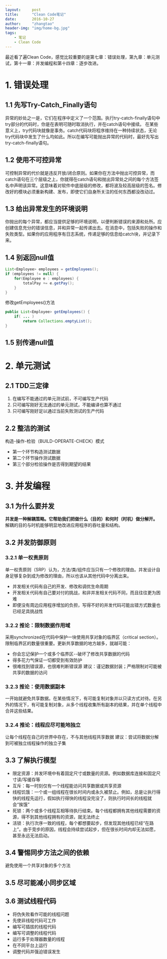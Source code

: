 ```yaml
---
layout:     post
title:      "Clean Code笔记"
date:       2016-10-27
author:     "zhangtao"
header-img: "img/home-bg.jpg"
tags:
    - 笔记
    - Clean Code
---
```




最近看了遍Clean Code，感觉比较重要的是第七章：错误处理，第九章：单元测试，第十一章：并发编程和第十四章：逐步改进。

# 1. 错误处理

## 1.1 先写Try-Catch_Finally语句
异常的妙处之一是，它们在程序中定义了一个范围。执行try-catch-finally语句中try部分的代码时，你是在表明可随时取消执行，并在catch语句中接续。
在某些意义上，try代码块就像是事务。catch代码块将程序维持在一种持续状态，无论try代码块中发生了什么均如此。所以在编写可能抛出异常的代码时，最好先写出try-catch-finally语句。

## 1.2 使用不可控异常
可控制异常的代价就是违反开放/闭合原则。如果你在方法中抛出可控异常，而catch语句在三个层级之上，你就得在catch语句和抛出异常处之间的每个方法签名中声明该异常。这意味着对软件中底层级的修改，都将波及较高层级的签名。修改好的模块必须重新构建、发布，即使它们自身所关注的任何东西都没改动过。

## 1.3 给出异常发生的环境说明
你抛出的每个异常，都应当提供足够的环境说明，以便判断错误的来源和处所。应创建信息充分的错误信息，并和异常一起传递出去。在消息中，包括失败的操作和失败类型。如果你的应用程序有日志系统，传递足够的信息给catch块，并记录下来。

## 1.4 别返回null值
```java
List<Employee> employees = getEmployees();
if (employees != null) {
	for(Employee e : employees) {
		totalPay += e.getPay();
	}
}
```
修改getEmployees()方法
```java
public List<Employee> getEmployees() {
	if( ... ) 
		return Collections.emptyList();
}
```
## 1.5 别传递null值

# 2. 单元测试

## 2.1 TDD三定律
1. 在编写不能通过的单元测试前，不可编写生产代码
2. 只可编写刚好无法通过的单元测试，不能编译也算不通过
3. 只可编写刚好足以通过当前失败测试的生产代码

## 2.2 整洁的测试
构造-操作-检验（BUILD-OPERATE-CHECK）模式
- 第一个环节构造测试数据
- 第二个环节操作测试数据
- 第三个部分检验操作是否得到期望的结果

# 3. 并发编程

## 3.1 为什么要并发
**并发是一种解耦策略。它帮助我们把做什么（目的）和何时（时机）做分解开。**
解耦的目的与时机能够明显地改进应用程序的吞吐量和结构。

## 3.2 并发防御原则
### 3.2.1 单一权责原则
单一权责原则（SRP）认为，方法/类/组件应当只有一个修改的理由。并发设计自身足够复杂到成为修改的理由，所以也该从其他代码中分离出来。
- 并发相关代码有自己的开发、修改和调优生命周期
- 开发相关代码有自己要对付的挑战，和非并发相关代码不同，而且往往更为困难
- 即便没有周边应用程序增加的负担，写得不好的并发代码可能出错方式数量也已经足具挑战性

### 3.2.2 推论：限制数据作用域
采用synchronized在代码中保护一块使用共享对象的临界区（critical section）。限制临界区的数量很重要。更新共享数据的地方越多，就越可能：
- 你会忘记保护一个或多个临界区--破坏了修改共享数据的代码
- 得多花力气保证一切都受到有效防护
- 很难找到错误源，也很难判断错误源
建议：谨记数据封装；严格限制对可能被共享的数据的访问

### 3.2.3 推论：使用数据副本
一开始就避免共享数据。在某些情况下，有可能复制对象并以只读方式对待。在另外的情况下，有可能复制对象，从多个线程收集所有副本的结果，并在单个线程中合并这些结果。

### 3.2.4 推论：线程应尽可能地独立
让每个线程在自己的世界中存在，不与其他线程共享数据
建议：尝试将数据分解到可被独立线程操作的独立子集

## 3.3 了解执行模型

- 限定资源：并发环境中有着固定尺寸或数量的资源。例如数据库连接和固定尺寸读/写缓存等
- 互斥：每一时刻仅有一个线程能访问共享数据或共享资源
- 线程饥饿：一个或一组线程在很长时间内或永久被禁止。例如，总是让执行得快的线程先运行，假如执行得快的线程没完没了，则执行时间长的线程就会“挨饿”
- 死锁：两个或多个线程互相等待执行结束。每个线程都拥有其他线程需要的资源，得不到其他线程拥有的资源，就无法终止
- 活锁：执行次序一致的线程，每个都想要起步，但发现其他线程已经“在路上”。由于竞步的原因，线程会持续尝试起步，但在很长时间内却无法如愿，甚至永远无法启动。

## 3.4 警惕同步方法之间的依赖
避免使用一个共享对象的多个方法

## 3.5 尽可能减小同步区域

## 3.6 测试线程代码
- 将伪失败看作可能的线程问题
- 先使非线程代码可工作
- 编写可插拔的线程代码
- 编写可调整的线程代码
- 运行多于处理器数量的线程
- 在不同平台上运行
- 调整代码并强迫错误发生
